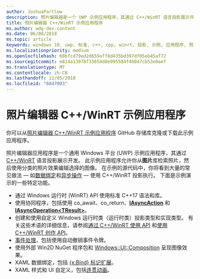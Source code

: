 ```yaml
---
author: JoshuaPartlow
description: 照片编辑器是一个 UWP 示例应用程序，其通过 C++/WinRT 语言投影展示开发。 此示例应用程序允许你从图片库检索照片，然后使用分类的照片效果编辑选择的图像。
title: 照片编辑器 C++/WinRT 示例应用程序
ms.author: wdg-dev-content
ms.date: 06/08/2018
ms.topic: article
keywords: windows 10, uwp, 标准, c++, cpp, winrt, 投影, 示例, 应用程序, 照片, 编辑器
ms.localizationpriority: medium
ms.openlocfilehash: 60bfcd79ed2d659aff8d435bd397df05eb45af72
ms.sourcegitcommit: e814a13978f33654d8e995584f4b047cb53e0aef
ms.translationtype: MT
ms.contentlocale: zh-CN
ms.lasthandoff: 11/05/2018
ms.locfileid: "6047003"
---
```

# <a name="photo-editor-cwinrt-sample-application"></a>照片编辑器 C++/WinRT 示例应用程序
你可以从[照片编辑器 C++/WinRT 示例应用程序](https://github.com/Microsoft/Windows-appsample-photo-editor) GitHub 存储库克隆或下载此示例应用程序。

照片编辑器应用程序是一个通用 Windows 平台 (UWP) 示例应用程序，其通过 [C++/WinRT](intro-to-using-cpp-with-winrt.md) 语言投影展示开发。 此示例应用程序允许你从**图片**库检索照片，然后使用分类的照片效果编辑选择的图像。 在示例的源代码中，你将看到大量的常见做法 &mdash; 如[数据绑定](binding-property.md)和[异步操作](concurrency.md) &mdash; 使用 C++/WinRT 投影执行。 下面是示例演示的一些特定功能。
    
- 通过 Windows 运行时 (WinRT) API 使用标准 C++17 语法和库。
- 使用协同程序，包括使用 co_await、co_return、[**IAsyncAction**](/uwp/api/windows.foundation.iasyncaction) 和 [**IAsyncOperation&lt;TResult&gt;**](/uwp/api/windows.foundation.iasyncoperation_tresult_)。
- 创建和使用自定义 Windows 运行时类（运行时类）投影类型和实现类型。 有关这些术语的详细信息，请参阅[通过 C++/WinRT 使用 API](consume-apis.md) 和[使用 C++/WinRT 创作 API](author-apis.md)。
- [事件处理](handle-events.md)，包括使用自动撤销事件令牌。
- 使用外部 Win2D NuGet 程序包和 [Windows::UI::Composition](/uwp/api/windows.ui.composition) 呈现图像效果。
- XAML 数据绑定，包括 [{x:Bind} 标记扩展](https://docs.microsoft.com/windows/uwp/xaml-platform/x-bind-markup-extension)。
- XAML 样式和 UI 自定义，包括[连贯动画](../design/motion/connected-animation.md)。
